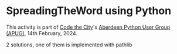 # SpreadingTheWord using Python

This activity is part of [Code the City](https://codethecity.org/)'s [Aberdeen Python User Group (APUG)](https://pythonaberdeen.github.io/), 14th February, 2024.

2 solutions, one of them is implemented with pathlib
